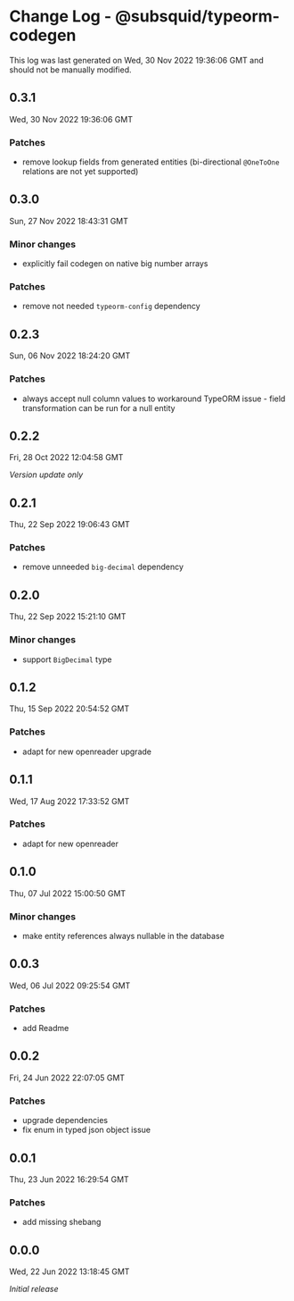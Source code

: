 # Change Log - @subsquid/typeorm-codegen

This log was last generated on Wed, 30 Nov 2022 19:36:06 GMT and should not be manually modified.

## 0.3.1
Wed, 30 Nov 2022 19:36:06 GMT

### Patches

- remove lookup fields from generated entities (bi-directional `@OneToOne` relations are not yet supported)

## 0.3.0
Sun, 27 Nov 2022 18:43:31 GMT

### Minor changes

- explicitly fail codegen on native big number arrays

### Patches

- remove not needed `typeorm-config` dependency

## 0.2.3
Sun, 06 Nov 2022 18:24:20 GMT

### Patches

- always accept null column values to workaround TypeORM issue - field transformation can be run for a null entity

## 0.2.2
Fri, 28 Oct 2022 12:04:58 GMT

_Version update only_

## 0.2.1
Thu, 22 Sep 2022 19:06:43 GMT

### Patches

- remove unneeded `big-decimal` dependency

## 0.2.0
Thu, 22 Sep 2022 15:21:10 GMT

### Minor changes

- support `BigDecimal` type

## 0.1.2
Thu, 15 Sep 2022 20:54:52 GMT

### Patches

- adapt for new openreader upgrade

## 0.1.1
Wed, 17 Aug 2022 17:33:52 GMT

### Patches

- adapt for new openreader

## 0.1.0
Thu, 07 Jul 2022 15:00:50 GMT

### Minor changes

- make entity references always nullable in the database

## 0.0.3
Wed, 06 Jul 2022 09:25:54 GMT

### Patches

- add Readme

## 0.0.2
Fri, 24 Jun 2022 22:07:05 GMT

### Patches

- upgrade dependencies
- fix enum in typed json object issue

## 0.0.1
Thu, 23 Jun 2022 16:29:54 GMT

### Patches

- add missing shebang

## 0.0.0
Wed, 22 Jun 2022 13:18:45 GMT

_Initial release_

